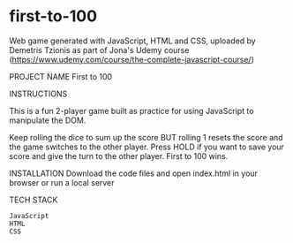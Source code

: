 # first-to-100

Web game generated with JavaScript, HTML and CSS, uploaded by Demetris Tzionis as part of Jona's Udemy course (https://www.udemy.com/course/the-complete-javascript-course/)

PROJECT NAME First to 100

INSTRUCTIONS 

This is a fun 2-player game built as practice for using JavaScript to manipulate the DOM. 

Keep rolling the dice to sum up the score BUT rolling 1 resets the score and the game switches to the other player. Press HOLD if you want to save your score and give the turn to the other player. First to 100 wins. 

INSTALLATION Download the code files and open index.html in your browser or run a local server

TECH STACK

    JavaScript
    HTML
    CSS


